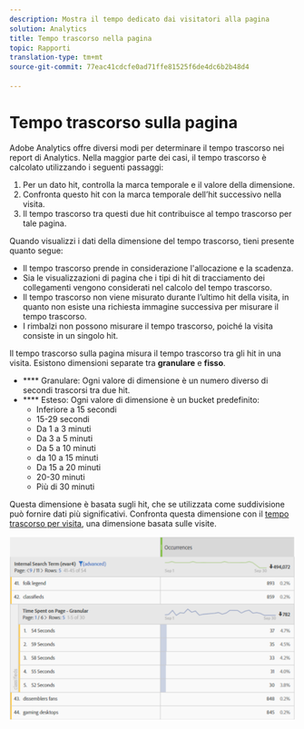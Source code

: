 ```yaml
---
description: Mostra il tempo dedicato dai visitatori alla pagina
solution: Analytics
title: Tempo trascorso nella pagina
topic: Rapporti
translation-type: tm+mt
source-git-commit: 77eac41cdcfe0ad71ffe81525f6de4dc6b2b48d4

---
```



# Tempo trascorso sulla pagina

Adobe Analytics offre diversi modi per determinare il tempo trascorso nei report di Analytics. Nella maggior parte dei casi, il tempo trascorso è calcolato utilizzando i seguenti passaggi:

1. Per un dato hit, controlla la marca temporale e il valore della dimensione.
2. Confronta questo hit con la marca temporale dell’hit successivo nella visita.
3. Il tempo trascorso tra questi due hit contribuisce al tempo trascorso per tale pagina.

Quando visualizzi i dati della dimensione del tempo trascorso, tieni presente quanto segue:

* Il tempo trascorso prende in considerazione l'allocazione e la scadenza.
* Sia le visualizzazioni di pagina che i tipi di hit di tracciamento dei collegamenti vengono considerati nel calcolo del tempo trascorso.
* Il tempo trascorso non viene misurato durante l’ultimo hit della visita, in quanto non esiste una richiesta immagine successiva per misurare il tempo trascorso.
* I rimbalzi non possono misurare il tempo trascorso, poiché la visita consiste in un singolo hit.

Il tempo trascorso sulla pagina misura il tempo trascorso tra gli hit in una visita. Esistono dimensioni separate tra **granulare** e **fisso**.

* **** Granulare: Ogni valore di dimensione è un numero diverso di secondi trascorsi tra due hit.
* **** Esteso: Ogni valore di dimensione è un bucket predefinito:
   * Inferiore a 15 secondi
   * 15-29 secondi
   * Da 1 a 3 minuti
   * Da 3 a 5 minuti
   * Da 5 a 10 minuti
   * da 10 a 15 minuti
   * Da 15 a 20 minuti
   * 20-30 minuti
   * Più di 30 minuti

Questa dimensione è basata sugli hit, che se utilizzata come suddivisione può fornire dati più significativi. Confronta questa dimensione con il [tempo trascorso per visita](reports-time-spent-per-visit.md), una dimensione basata sulle visite.

![Tempo trascorso](assets/time-spent1.png)
